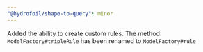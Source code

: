 ```yaml
---
"@hydrofoil/shape-to-query": minor
---
```


Added the ability to create custom rules. The method `ModelFactory#tripleRule` has been renamed to `ModelFactory#rule`
